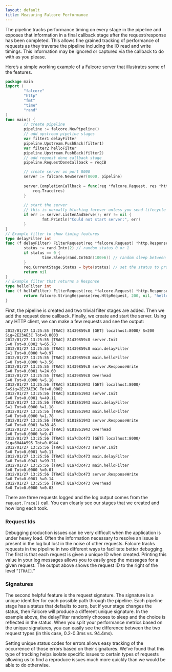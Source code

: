 ```yaml
---
layout: default
title: Measuring Falcore Performance
---
```


The pipeline tracks performance timing on every stage in the pipeline and exposes that information in a final callback stage after the request/response has been completed.  This allows fine grained tracking of performance of requests as they traverse the pipeline including the IO read and write timings.  This information may be ignored or captured via the callback to do with as you please.

Here’s a simple working example of a Falcore server that illustrates some of the features.

```go
package main
import (
        "falcore"
        "http"
        "fmt"
        "time"
        "rand"
)
func main() {
        // create pipeline
        pipeline := falcore.NewPipeline()
        // add upstream pipeline stages
        var filter1 delayFilter
        pipeline.Upstream.PushBack(filter1)
        var filter2 helloFilter
        pipeline.Upstream.PushBack(filter2)
        // add request done callback stage
        pipeline.RequestDoneCallback = reqCB

        // create server on port 8000
        server := falcore.NewServer(8000, pipeline)
		
		server.CompletionCallback = func(req *falcore.Request, res *http.Response ) {
			req.Trace(res)
		}
		
        // start the server
        // this is normally blocking forever unless you send lifecycle commands
        if err := server.ListenAndServe(); err != nil {
                fmt.Println("Could not start server:", err)
        }
}
// Example filter to show timing features
type delayFilter int
func (f delayFilter) FilterRequest(req *falcore.Request) *http.Response {
        status := rand.Intn(2) // random status 0 or 1
        if status == 0 {
                time.Sleep(rand.Int63n(100e6)) // random sleep between 0 and 100 ms
        }
        req.CurrentStage.Status = byte(status) // set the status to produce a unique signature
        return nil
}
// Example filter that returns a Response
type helloFilter int
func (f helloFilter) FilterRequest(req *falcore.Request) *http.Response {
        return falcore.StringResponse(req.HttpRequest, 200, nil, "hello world!\n")
}
```

First, the pipeline is created and two trivial filter stages are added.  Then we add the request done callback. Finally, we create and start the server.  Using any HTTP client, we can make a few requests and see the output:

	2012/01/27 13:25:55 [TRAC] 81439859c8 [GET] localhost:8000/ S=200 Sig=2E23AE3C Tot=0.0003
	2012/01/27 13:25:55 [TRAC] 81439859c8 server.Init                    S=0 Tot=0.0002 %=65.70
	2012/01/27 13:25:55 [TRAC] 81439859c8 main.delayFilter               S=1 Tot=0.0000 %=0.97
	2012/01/27 13:25:55 [TRAC] 81439859c8 main.helloFilter               S=0 Tot=0.0000 %=3.56
	2012/01/27 13:25:55 [TRAC] 81439859c8 server.ResponseWrite           S=0 Tot=0.0001 %=24.60
	2012/01/27 13:25:55 [TRAC] 81439859c8 Overhead                       S=0 Tot=0.0000 %=5.18
	2012/01/27 13:25:56 [TRAC] 8181861943 [GET] localhost:8000/ S=Sig=2E23AE3C Tot=0.0002
	2012/01/27 13:25:56 [TRAC] 8181861943 server.Init                    S=0 Tot=0.0001 %=49.11
	2012/01/27 13:25:56 [TRAC] 8181861943 main.delayFilter               S=1 Tot=0.0000 %=1.18
	2012/01/27 13:25:56 [TRAC] 8181861943 main.helloFilter               S=0 Tot=0.0000 %=1.78
	2012/01/27 13:25:56 [TRAC] 8181861943 server.ResponseWrite           S=0 Tot=0.0001 %=38.46
	2012/01/27 13:25:56 [TRAC] 8181861943 Overhead                       S=0 Tot=0.0000 %=9.47
	2012/01/27 13:25:56 [TRAC] 81a7d3c473 [GET] localhost:8000/ Sig=60AAA595 Tot=0.0944
	2012/01/27 13:25:56 [TRAC] 81a7d3c473 server.Init                    S=0 Tot=0.0001 %=0.11
	2012/01/27 13:25:56 [TRAC] 81a7d3c473 main.delayFilter               S=0 Tot=0.0941 %=99.71
	2012/01/27 13:25:56 [TRAC] 81a7d3c473 main.helloFilter               S=0 Tot=0.0000 %=0.01
	2012/01/27 13:25:56 [TRAC] 81a7d3c473 server.ResponseWrite           S=0 Tot=0.0001 %=0.14
	2012/01/27 13:25:56 [TRAC] 81a7d3c473 Overhead                       S=0 Tot=0.0000 %=0.03

There are three requests logged and the log output comes from the `request.Trace()` call.  You can clearly see our stages that we created and how long each took.

### Request Ids

Debugging production issues can be very difficult when the application is under heavy load.  Often the information necessary to resolve an issue is present in the log but lost in the noise of other requests.  Falcore tracks requests in the pipeline in two different ways to facilitate better debugging.  The first is that each request is given a unique ID when created.  Printing this value in your log messages allows you to easily grep the messages for a given request.  The output above shows the request ID to the right of the level “`[TRAC]`.”  

### Signatures

The second helpful feature is the request signature.  The signature is a unique identifier for each possible path through the pipeline.  Each pipeline stage has a status that defaults to zero, but if your stage changes the status, then Falcore will produce a different unique signature.  In the example above, the delayFilter randomly chooses to sleep and the choice is reflected in the status.  When you split your performance metrics based on the unique signatures, you can easily see the difference between the two request types (in this case, 0.2-0.3ms vs. 94.4ms).

Setting unique status codes for errors allows easy tracking of the occurrence of those errors based on their signatures.  We’ve found that this type of tracking helps isolate specific issues to certain types of requests allowing us to find a reproduce issues much more quickly than we would be able to do otherwise.
